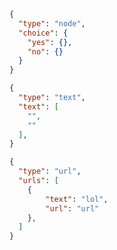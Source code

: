 ```json
{
  "type": "node",
  "choice": {
    "yes": {},
    "no": {}
  }
}
```

```json
{
  "type": "text",
  "text": [
	"",
	""
  ],
}
```

```json
{
  "type": "url",
  "urls": [
	{
		"text": "lol",
		"url": "url"
	},
  ]
}
```
